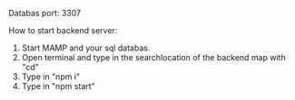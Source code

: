 Databas port: 3307

How to start backend server: 
1. Start MAMP and your sql databas.
2. Open terminal and type in the searchlocation of the backend map with "cd"
3. Type in "npm i"
4. Type in "npm start"
